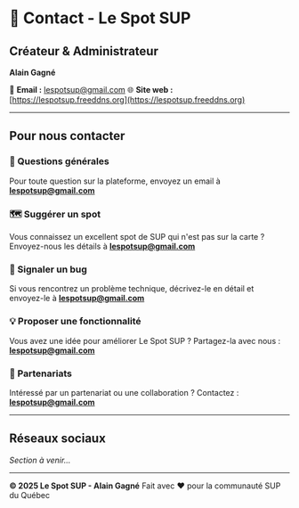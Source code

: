 # 📧 Contact - Le Spot SUP

## Créateur & Administrateur

**Alain Gagné**

📧 **Email :** [lespotsup@gmail.com](mailto:lespotsup@gmail.com)
🌐 **Site web :** [https://lespotsup.freeddns.org](https://lespotsup.freeddns.org)

---

## Pour nous contacter

### 💬 Questions générales
Pour toute question sur la plateforme, envoyez un email à **lespotsup@gmail.com**

### 🗺️ Suggérer un spot
Vous connaissez un excellent spot de SUP qui n'est pas sur la carte ?
Envoyez-nous les détails à **lespotsup@gmail.com**

### 🐛 Signaler un bug
Si vous rencontrez un problème technique, décrivez-le en détail et envoyez-le à **lespotsup@gmail.com**

### 💡 Proposer une fonctionnalité
Vous avez une idée pour améliorer Le Spot SUP ?
Partagez-la avec nous : **lespotsup@gmail.com**

### 🤝 Partenariats
Intéressé par un partenariat ou une collaboration ?
Contactez : **lespotsup@gmail.com**

---

## Réseaux sociaux

*Section à venir...*

---

**© 2025 Le Spot SUP - Alain Gagné**
Fait avec ❤️ pour la communauté SUP du Québec
